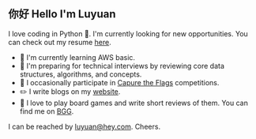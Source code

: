 ## 你好 Hello I'm Luyuan

I love coding in Python 🐍. I'm currently looking for new opportunities. You can check out my resume [here](http://luyuan.me/resume.pdf).

- 🚧 I'm currently learning AWS basic.
- 🚧 I'm preparing for technical interviews by reviewing core data structures, algorithms, and concepts.
- 🚩 I occasionally participate in [Capure the Flags](https://ctftime.org/ctf-wtf/) competitions.
- ✏️ I write blogs on my [website](http://luyuan.me/).
- 🎲 I love to play board games and write short reviews of them. You can find me on [BGG](https://boardgamegeek.com/user/EatMoreSushi). 

I can be reached by luyuan@hey.com. Cheers.
